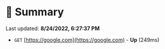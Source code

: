 # 📖 Summary
Last updated: **8/24/2022, 6:27:37 PM**

- `GET` [https://google.com](https://google.com) - **Up** (249ms)

